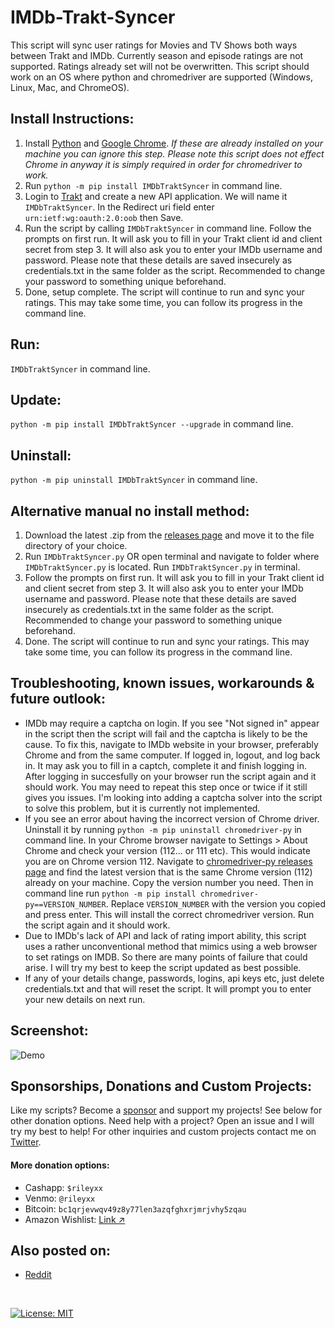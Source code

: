 # IMDb-Trakt-Syncer
This script will sync user ratings for Movies and TV Shows both ways between Trakt and IMDb. Currently season and episode ratings are not supported. Ratings already set will not be overwritten. This script should work on an OS where python and chromedriver are supported (Windows, Linux, Mac, and ChromeOS).
## Install Instructions:
1. Install [Python](https://www.python.org/downloads/) and [Google Chrome](https://www.google.com/chrome/). _If these are already installed on your machine you can ignore this step. Please note this script does not effect Chrome in anyway it is simply required in order for chromedriver to work._
2. Run `python -m pip install IMDbTraktSyncer` in command line.
3. Login to [Trakt](https://trakt.tv/oauth/applications) and create a new API application. We will name it `IMDbTraktSyncer`. In the Redirect uri field enter `urn:ietf:wg:oauth:2.0:oob` then Save. 
4. Run the script by calling `IMDbTraktSyncer` in command line. Follow the prompts on first run. It will ask you to fill in your Trakt client id and client secret from step 3. It will also ask you to enter your IMDb username and password. Please note that these details are saved insecurely as credentials.txt in the same folder as the script. Recommended to change your password to something unique beforehand.
5. Done, setup complete. The script will continue to run and sync your ratings. This may take some time, you can follow its progress in the command line.

## Run:
`IMDbTraktSyncer` in command line.

## Update:
`python -m pip install IMDbTraktSyncer --upgrade` in command line.

## Uninstall:
`python -m pip uninstall IMDbTraktSyncer` in command line.

## Alternative manual no install method:
1. Download the latest .zip from the [releases page](https://github.com/RileyXX/IMDb-Trakt-Syncer/releases) and move it to the file directory of your choice.
2. Run `IMDbTraktSyncer.py` OR open terminal and navigate to folder where `IMDbTraktSyncer.py` is located. Run `IMDbTraktSyncer.py` in terminal. 
3. Follow the prompts on first run. It will ask you to fill in your Trakt client id and client secret from step 3. It will also ask you to enter your IMDb username and password. Please note that these details are saved insecurely as credentials.txt in the same folder as the script. Recommended to change your password to something unique beforehand.
4. Done. The script will continue to run and sync your ratings. This may take some time, you can follow its progress in the command line.

## Troubleshooting, known issues, workarounds & future outlook:
* IMDb may require a captcha on login. If you see "Not signed in" appear in the script then the script will fail and the captcha is likely to be the cause. To fix this, navigate to IMDb website in your browser, preferably Chrome and from the same computer. If logged in, logout, and log back in. It may ask you to fill in a captch, complete it and finish logging in. After logging in succesfully on your browser run the script again and it should work. You may need to repeat this step once or twice if it still gives you issues. I'm looking into adding a captcha solver into the script to solve this problem, but it is currently not implemented. 
* If you see an error about having the incorrect version of Chrome driver. Uninstall it by running `python -m pip uninstall chromedriver-py` in command line. In your Chrome browser navigate to Settings > About Chrome and check your version (112... or 111 etc). This would indicate you are on Chrome version 112. Navigate to [chromedriver-py releases page](https://pypi.org/project/chromedriver-py/#history) and find the latest version that is the same Chrome version (112) already on your machine. Copy the version number you need. Then in command line run `python -m pip install chromedriver-py==VERSION_NUMBER`. Replace `VERSION_NUMBER` with the version you copied and press enter. This will install the correct chromedriver version. Run the script again and it should work.
* Due to IMDb's lack of API and lack of rating import ability, this script uses a rather unconventional method that mimics using a web browser to set ratings on IMDB. So there are many points of failure that could arise. I will try my best to keep the script updated as best possible.
* If any of your details change, passwords, logins, api keys etc, just delete credentials.txt and that will reset the script. It will prompt you to enter your new details on next run.

## Screenshot:
![Demo](https://i.imgur.com/uydTDcg.png)


## Sponsorships, Donations and Custom Projects:
Like my scripts? Become a [sponsor](https://github.com/sponsors/RileyXX) and support my projects! See below for other donation options. Need help with a project? Open an issue and I will try my best to help! For other inquiries and custom projects contact me on [Twitter](https://twitter.com/RileyxBell).

#### More donation options:
- Cashapp: `$rileyxx`
- Venmo: `@rileyxx`
- Bitcoin: `bc1qrjevwqv49z8y77len3azqfghxrjmrjvhy5zqau`
- Amazon Wishlist: [Link ↗](https://www.amazon.com/hz/wishlist/ls/WURF5NWZ843U)

## Also posted on:
* [Reddit](https://www.reddit.com/r/trakt/comments/132heo0/imdb_trakt_rating_syncer_tool_sync_both_ways/)

<br>

[![License: MIT](https://img.shields.io/badge/License-MIT-yellow.svg)](https://opensource.org/licenses/MIT)

